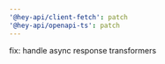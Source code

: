 ```yaml
---
'@hey-api/client-fetch': patch
'@hey-api/openapi-ts': patch
---
```


fix: handle async response transformers

